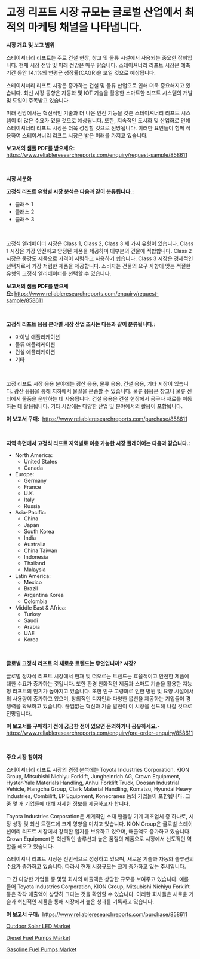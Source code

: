 <p><h1>고정 리프트 시장 규모는 글로벌 산업에서 최적의 마케팅 채널을 나타냅니다.</h1></p><p><strong>시장 개요 및 보고 범위</strong></p>
<p><p>스테이셔너리 리프트는 주로 건설 현장, 창고 및 물류 시설에서 사용되는 중요한 장비입니다. 현재 시장 전망 및 미래 전망은 매우 밝습니다. 스테이셔너리 리프트 시장은 예측 기간 동안 14.1%의 연평균 성장률(CAGR)을 보일 것으로 예상됩니다.</p><p>스테이셔너리 리프트 시장은 증가하는 건설 및 물류 산업으로 인해 더욱 중요해지고 있습니다. 최신 시장 동향은 자동화 및 IOT 기술을 활용한 스마트한 리프트 시스템의 개발 및 도입이 주목받고 있습니다.</p><p>미래 전망에서는 혁신적인 기술과 더 나은 안전 기능을 갖춘 스테이셔너리 리프트 시스템이 더 많은 수요가 있을 것으로 예상됩니다. 또한, 지속적인 도시화 및 산업화로 인해 스테이셔너리 리프트 시장은 더욱 성장할 것으로 전망됩니다. 이러한 요인들이 함께 작용하여 스테이셔너리 리프트 시장은 밝은 미래를 가지고 있습니다.</p></p>
<p><strong>보고서의 샘플 PDF를 받으세요:</strong> <a href="https://www.reliableresearchreports.com/enquiry/request-sample/858611">https://www.reliableresearchreports.com/enquiry/request-sample/858611</a></p>
<p>&nbsp;</p>
<p><strong>시장 세분화</strong></p>
<p><strong>고정식 리프트 유형별 시장 분석은 다음과 같이 분류됩니다.:</strong></p>
<p><ul><li>클래스 1</li><li>클래스 2</li><li>클래스 3</li></ul></p>
<p>&nbsp;</p>
<p><p>고정식 엘리베이터 시장은 Class 1, Class 2, Class 3 세 가지 유형이 있습니다. Class 1 시장은 가장 안전하고 안정된 제품을 제공하며 대부분의 건물에 적합합니다. Class 2 시장은 중강도 제품으로 가격이 저렴하고 사용하기 쉽습니다. Class 3 시장은 경제적인 선택지로서 가장 저렴한 제품을 제공합니다. 소비자는 건물의 요구 사항에 맞는 적절한 유형의 고정식 엘리베이터를 선택할 수 있습니다.</p></p>
<p><strong>보고서의 샘플 PDF를 받으세요:</strong>&nbsp;<a href="https://www.reliableresearchreports.com/enquiry/request-sample/858611">https://www.reliableresearchreports.com/enquiry/request-sample/858611</a></p>
<p>&nbsp;</p>
<p><strong> 고정식 리프트 응용 분야별 시장 산업 조사는 다음과 같이 분류됩니다.:</strong></p>
<p><ul><li>마이닝 애플리케이션</li><li>물류 애플리케이션</li><li>건설 애플리케이션</li><li>기타</li></ul></p>
<p>&nbsp;</p>
<p><p>고정 리프트 시장 응용 분야에는 광산 응용, 물류 응용, 건설 응용, 기타 시장이 있습니다. 광산 응용을 통해 지하에서 물질을 운송할 수 있습니다. 물류 응용은 창고나 물류 센터에서 물품을 운반하는 데 사용됩니다. 건설 응용은 건설 현장에서 공구나 재료를 이동하는 데 활용됩니다. 기타 시장에는 다양한 산업 및 분야에서의 활용이 포함됩니다.</p></p>
<p><strong>이 보고서 구매:</strong>&nbsp; <a href="https://www.reliableresearchreports.com/purchase/858611">https://www.reliableresearchreports.com/purchase/858611</a></p>
<p>&nbsp;</p>
<p><strong>지역 측면에서 고정식 리프트 지역별로 이용 가능한 시장 플레이어는 다음과 같습니다.:</strong></p>
<p><ul>
    <li>
        North America:
        <ul>
            <li>United States</li>
            <li>Canada</li>
        </ul>
    </li>
    <li>
        Europe:
        <ul>
            <li>Germany</li>
            <li>France</li>
            <li>U.K.</li>
            <li>Italy</li>
            <li>Russia</li>
        </ul>
    </li>
    <li>
        Asia-Pacific:
        <ul>
            <li>China</li>
            <li>Japan</li>
            <li>South Korea</li>
            <li>India</li>
            <li>Australia</li>
            <li>China Taiwan</li>
            <li>Indonesia</li>
            <li>Thailand</li>
            <li>Malaysia</li>
        </ul>
    </li>
    <li>
        Latin America:
        <ul>
            <li>Mexico</li>
            <li>Brazil</li>
            <li>Argentina Korea</li>
            <li>Colombia</li>
        </ul>
    </li>
    <li>
        Middle East & Africa:
        <ul>
            <li>Turkey</li>
            <li>Saudi</li>
            <li>Arabia</li>
            <li>UAE</li>
            <li>Korea</li>
        </ul>
    </li>
    </ul></p>
<p>&nbsp;</p>
<p><strong>글로벌 고정식 리프트 의 새로운 트렌드는 무엇입니까? 시장?</strong></p>
<p><p>글로벌 정차식 리프트 시장에서 현재 및 떠오르는 트렌드는 효율적이고 안전한 제품에 대한 수요가 증가하는 것입니다. 또한 환경 친화적인 제품과 스마트 기술을 활용한 지능형 리프트의 인기가 높아지고 있습니다. 또한 인구 고령화로 인한 병원 및 요양 시설에서의 사용량이 증가하고 있으며, 창의적인 디자인과 다양한 옵션을 제공하는 기업들이 경쟁력을 확보하고 있습니다. 끊임없는 혁신과 기술 발전이 이 시장을 선도해 나갈 것으로 전망됩니다.</p></p>
<p><strong>이 보고서를 구매하기 전에 궁금한 점이 있으면 문의하거나 공유하세요.</strong>- <a href="https://www.reliableresearchreports.com/enquiry/pre-order-enquiry/858611">https://www.reliableresearchreports.com/enquiry/pre-order-enquiry/858611</a></p>
<p>&nbsp;</p>
<p><strong>주요 시장 참여자</strong></p>
<p><p>스테이셔너리 리프트 시장의 경쟁 분석에는 Toyota Industries Corporation, KION Group, Mitsubishi Nichiyu Forklift, Jungheinrich AG, Crown Equipment, Hyster-Yale Materials Handling, Anhui Forklift Truck, Doosan Industrial Vehicle, Hangcha Group, Clark Material Handling, Komatsu, Hyundai Heavy Industries, Combilift, EP Equipment, Konecranes 등의 기업들이 포함됩니다. 그중 몇 개 기업들에 대해 자세한 정보를 제공하고자 합니다.</p><p>Toyota Industries Corporation은 세계적인 소재 핸들링 기계 제조업체 중 하나로, 시장 성장 및 최신 트렌드에 크게 영향을 미치고 있습니다. KION Group은 글로벌 스테이션어리 리프트 시장에서 강력한 입지를 보유하고 있으며, 매출액도 증가하고 있습니다. Crown Equipment은 혁신적인 솔루션과 높은 품질의 제품으로 시장에서 선도적인 역할을 해오고 있습니다.</p><p>스테이셔니 리프트 시장은 전반적으로 성장하고 있으며, 새로운 기술과 자동화 솔루션의 수요가 증가하고 있습니다. 따라서 현재 시장규모는 크게 증가하고 있는 추세입니다. </p><p>그 간 다양한 기업들 중 몇몇 회사의 매출액은 상당한 규모를 보여주고 있습니다. 예를 들어 Toyota Industries Corporation, KION Group, Mitsubishi Nichiyu Forklift 등은 각각 매출액이 상당히 크다는 것을 확인할 수 있습니다. 이러한 회사들은 새로운 기술과 혁신적인 제품을 통해 시장에서 높은 성과를 기록하고 있습니다.</p></p>
<p><strong>이 보고서 구매:</strong>&nbsp;&nbsp;<a href="https://www.reliableresearchreports.com/purchase/858611">https://www.reliableresearchreports.com/purchase/858611</a></p>
<p><p><a href="https://github.com/BryceTownsendr/Market-Research-Report-List-4/blob/main/outdoor-solar-led-market.md">Outdoor Solar LED Market</a></p><p><a href="https://adventurous-uranium-ef9.notion.site/Global-Diesel-Fuel-Pumps-Market-by-Types-Applications-and-Major-Players-with-Regional-Growth-Rate-16fb9495ca76421da7292aa76fba6da7">Diesel Fuel Pumps Market</a></p><p><a href="https://carnation-joke-41f.notion.site/Gasoline-Fuel-Pumps-Market-Size-Furnishes-Valuable-Information-Encompassing-Market-Share-Market-Tre-ad2f33725d284811ab3b41fcb7b1ea1e">Gasoline Fuel Pumps Market</a></p></p>
